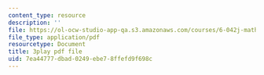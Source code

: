 ```yaml
---
content_type: resource
description: ''
file: https://ol-ocw-studio-app-qa.s3.amazonaws.com/courses/6-042j-mathematics-for-computer-science-spring-2015/7ea44777dbad0249ebe78ffefd9f698c_v6axtBS6IF8.pdf
file_type: application/pdf
resourcetype: Document
title: 3play pdf file
uid: 7ea44777-dbad-0249-ebe7-8ffefd9f698c
---
```

